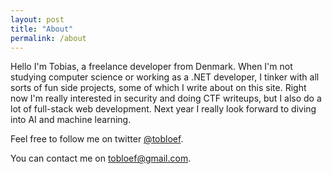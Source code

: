```yaml
---
layout: post
title: "About"
permalink: /about
---
```


Hello I'm Tobias, a freelance developer from Denmark. When I'm not studying computer science or working as a .NET developer, I tinker with all sorts of fun side projects, some of which I write about on this site. Right now I'm really interested in security and doing CTF writeups, but I also do a lot of full-stack web development. Next year I really look forward to diving into AI and machine learning.

Feel free to follow me on twitter [@tobloef](https://www.twitter.com/tobloef).

You can contact me on [tobloef@gmail.com](tobloef@gmail.com).